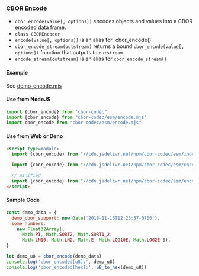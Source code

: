 ### CBOR Encode

- `cbor_encode(value[, options])` encodes objects and values into a CBOR encoded data frame.
- `class CBOREncoder`
- `encode(value[, options])` is an alias for `cbor_encode()
- `cbor_encode_stream(outstream)` returns a bound `cbor_encode(value[, options])` function that outputs to `outstream`.
- `encode_stream(outstream)` is an alias for `cbor_encode_stream()`

#### Example

See [demo_encode.mjs](../examples/demo_encode.mjs)

#### Use from NodeJS

```javascript
import {cbor_encode} from "cbor-codec"
import {cbor_encode} from "cbor-codec/esm/encode.mjs"
import cbor_encode from "cbor-codec/esm/encode.mjs"
```

#### Use from Web or Deno

```html
<script type=module>
  import {cbor_encode} from "//cdn.jsdelivr.net/npm/cbor-codec/esm/index.mjs"

  import {cbor_encode} from "//cdn.jsdelivr.net/npm/cbor-codec/esm/encode.mjs"

  // minified
  import {cbor_encode} from "//cdn.jsdelivr.net/npm/cbor-codec/esm/encode.min.mjs"
</script>
```

#### Sample Code

```javascript
const demo_data = {
  demo_cbor_support: new Date('2018-11-16T12:23:57-0700'),
  some_numbers:
    new Float32Array([
      Math.PI, Math.SQRT2, Math.SQRT1_2,
      Math.LN10, Math.LN2, Math.E, Math.LOG10E, Math.LOG2E ]),
}

let demo_u8 = cbor_encode(demo_data)
console.log('cbor_encoded[u8]:', demo_u8)
console.log('cbor_encoded[hex]:', u8_to_hex(demo_u8))
```

